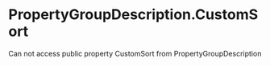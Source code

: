 # PropertyGroupDescription.CustomSort
Can not access public property CustomSort from PropertyGroupDescription
